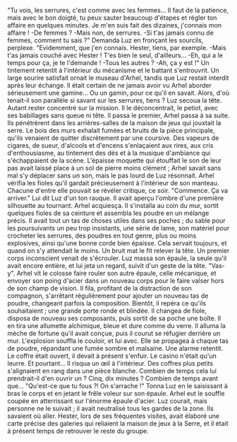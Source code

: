 


"Tu vois, les serrures, c'est comme avec les femmes... Il faut de la patience, mais avec le bon doigté, tu peux sauter beaucoup d'étapes et régler ton affaire en quelques minutes. Je m'en suis fait des dizaines, j'connais mon affaire !
  -De femmes ?
  -Mais non, de serrures. 
  -Si t'as jamais connu de femmes, comment tu sais ?" Demanda Luz en fronçant les sourcils, perplexe.
"Evidemment, que j'en connais. Hester, tiens, par exemple.
-Mais t'as jamais couché avec Hester ! T'es bien le seul, d'ailleurs...
-Eh, qui a le temps pour ça, je te l'demande !
-Tous les autres ?
-Ah, ça y est !" Un tintement retentit à l'intérieur du mécanisme et le battant s'entrouvrit. Un large sourire satisfait ornait le museau d'Arhel, tandis que Luz restait interdit après leur échange. Il était certain de ne jamais avoir vu Arhel aborder sérieusement une gamine... Ou un gamin, pour ce qu'il en savait. Alors, d'où tenait-il son parallèle si savant sur les serrures, tiens ? Luz secoua la tête. Autant rester concentré sur la mission. Il le déconcentrait, le petiot, avec ses babillages sans queue ni tête.
Il passa le premier, Arhel passa à sa suite. Ils pénétrèrent dans les arrières-salles de la maison de jeux qui jouxtait la serre. Le bois des murs exhalait fumées et bruits de la pièce principale, qu'ils venaient de quitter discrètement par une coursive. Des vapeurs de cigares, de sueur, d'alcools et d'encens s'enlaçaient aux rires, aux cris d'enthousiasme, au tintement des dés et à la musique d'ambiance qui s'échappaient de la scène. L'épaisse moquette qui étouffait le son de leur pas avait laissé place à un sol de pierre moins clément ; Arhel savait sans mal s'y déplacer sans un son, mais le pas lourd de Luz résonnait.
Arhel vérifia les fioles qu'il gardait précieusement à l'intérieur de son manteau. Chacune d'entre elle pouvait se révéler critique, ce soir. 
"Commence. Ça va arriver." Lui dit Luz d'un ton rauque. Il avait aperçu l'ombre d'une première silhouette au tournant. Arhel acquiesça. Il s'installa au coin du mur, sortit quelques fioles de sa ceinture et assembla les poudre en un mélange précis. Il avait tout un tas de choses utiles dans ses poches ; du sable pour les poursuivants un peu trop insistants, une série de lame, son matériel pour crocheter les serrures, des poudres en tout genre, plus ou moins explosives, ainsi qu'une bonne corde bien épaisse. Cela servait toujours, et quand on s'y attendait le moins.
Un bruit mat le fit relever la tête. Un premier corps inconscient venait de s'écrouler. Luz massa son épaule, la seule qu'il avait encore entière, et lui jeta un regard, suivit d'un geste de la tête. "Vas-y". Arhel vit le colosse faire rouler son autre épaule, celle mécanique, et envoyer son poing d'acier dans un nouveau corps pour le faire valser hors de son champ de vision. Il fila, profitant de la distraction de son compagnon, s'arrêtant régulièrement pour ajouter un nouveau tas de poudre, changeant parfois la composition. Bientôt, il repéra ce qu'ils souhaitaient ; une grande porte ronde et blindée. Il changea de fiole, disposa de nouveau ses composants, puis sortit de sa poche une boîte. Il en tira une allumette alchimique, bleue et dure comme du verre. Il alluma la mèche de fortune qu'il avait conçue, puis il courut se réfugier derrière un mur.
L'explosion souffla le couloir, et lui avec. Elle se propagea à chaque tas de poudre, répandant une fumée sombre et malsaine. Une alarme retentit. Le coffre était ouvert, il devait à présent s'enfuir. Le casino n'était qu'un leurre.
Et pourtant... Il risqua un œil à l'intérieur. Des coffres plus petits s'alignaient en rang dans une pièce blanche. Combien de temps cela lui prendrait-il d'en ouvrir un ? Cinq, dix minutes ? Combien de temps avant que...
"Qu'est-ce que tu fous ?! On s'arrache !" Tonna Luz en le saisissant à bras le corps et en jetant le frêle voleur sur son épaule. Arhel eut le souffle coupée en atterrissant sur l'énorme épaule d'acier. Luz courait, mais personne ne le suivait ; il avait neutralisé tous les gardes de la zone. Ils savaient où aller. Hester, lors de ses fréquentes visites, avait élaboré une carte précise des galeries qui reliaient la maison de jeux à la Serre, et il était à présent temps de retrouver le reste du groupe.

